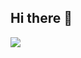 ## Hi there 👋

<!--
**Gwin2/Gwin2** is a ✨ _special_ ✨ repository because its `README.md` (this file) appears on your GitHub profile.

Here are some ideas to get you started:

- 🔭 I’m currently working on ...
- 🌱 I’m currently learning ...
- 👯 I’m looking to collaborate on ...
- 🤔 I’m looking for help with ...
- 💬 Ask me about ...
- 📫 How to reach me: ...
- 😄 Pronouns: ...
- ⚡ Fun fact: ...
-->

[![](https://typograssy.deno.dev/api?text=Hello%20DEVELOPERS!%20&l0=2e2e2e&l1=d0191e&l2=2d3192&l3=2127c4&l4=8c00ff&bg=000000&comment=)](https://github.com/kawarimidoll/typograssy)
